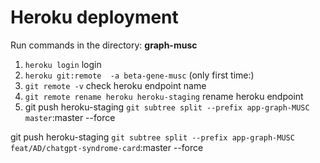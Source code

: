 # Heroku deployment

Run commands in the directory: **graph-musc**

1) `heroku login` login
2) `heroku git:remote  -a beta-gene-musc` (only first time:)
3) `git remote -v` check heroku endpoint name
4) `git remote rename heroku heroku-staging` rename heroku endpoint
5) git push heroku-staging `git subtree split --prefix app-graph-MUSC  master`:master --force

git push heroku-staging `git subtree split --prefix app-graph-MUSC  feat/AD/chatgpt-syndrome-card`:master --force